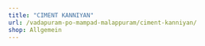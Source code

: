 ```yaml
---
title: "CIMENT KANNIYAN"
url: /vadapuram-po-mampad-malappuram/ciment-kanniyan/
shop: Allgemein
---
```

